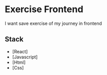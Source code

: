 # Exercise Frontend

I want save exercise of my journey in frontend

## Stack

- [React]
- [Javascript]
- [Html]
- [Css]
